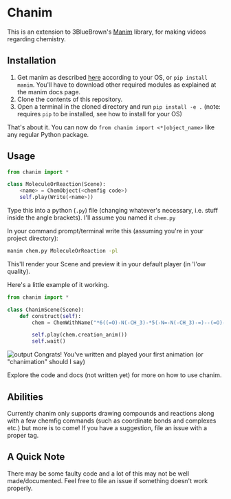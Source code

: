 # Chanim
This is an extension to 3BlueBrown's [Manim](https://www.github.com/ManimCommunity/manim) library,
for making videos regarding chemistry.

## Installation
1. Get manim as described [here](https://docs.manim.community/en/latest/installation.html) according to your OS,  or `pip install manim`. You'll have to download other required modules as explained at the manim docs page.
2. Clone the contents of this repository.
3. Open a terminal in the cloned directory and run `pip install -e .` (note: requires `pip` to be installed, see how to install for your OS)

That's about it. You can now do `from chanim import <*|object_name>` like any regular Python package. 

## Usage
```py
from chanim import *

class MoleculeOrReaction(Scene):
    <name> = ChemObject(<chemfig code>)
    self.play(Write(<name>))
```

Type this into a python (`.py`) file (changing whatever's necessary, i.e. stuff inside the angle brackets). I'll assume you named it `chem.py`

In your command prompt/terminal write this (assuming you're in your project directory):

```sh
manim chem.py MoleculeOrReaction -pl
```
This'll render your Scene and preview it in your default player (in 'l'ow quality).

Here's a little example of it working.

```py
from chanim import *

class ChanimScene(Scene):
    def construct(self):
        chem = ChemWithName("*6((=O)-N(-CH_3)-*5(-N=-N(-CH_3)-=)--(=O)-N(-H_3C)-)")

        self.play(chem.creation_anim())
        self.wait()
```
![output](https://raw.githubusercontent.com/raghavg123/chanim/master/ChanimScene.gif)
Congrats! You've written and played your first animation (or "chanimation" should I say)

Explore the code and docs (not written yet) for more on how to use chanim.

## Abilities
Currently chanim only supports drawing compounds and reactions along with a few chemfig commands (such as coordinate bonds and complexes etc.) but more is to come! If you have a suggestion, file an issue with a proper tag.

## A Quick Note
There may be some faulty code and a lot of this may not be well made/documented. Feel free to file an issue if something doesn't work properly.
